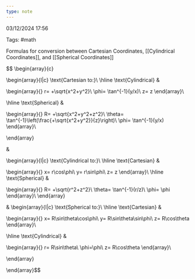 ```yaml
---
type: note
---
```

03/12/2024 17:56

Tags: #math 

Formulas for conversion between Cartesian Coordinates, [[Cylindrical Coordinates]], and [[Spherical Coordinates]]

$$
\begin{array}{c}

 \begin{array}{l|c}
  \text{Cartesian to:}\\
  \hline
  \text{Cylindrical} & 
  
   \begin{array}{}
    r= +\sqrt{x^2+y^2}\\
    \phi= \tan^{-1}(y/x)\\
    z= z
   \end{array}\\
   
  \hline
  \text{Spherical} & 
  
   \begin{array}{}
    R= +\sqrt{x^2+y^2+z^2}\\
    \theta= \tan^{-1}\left(\frac{+\sqrt{x^2+y^2}}{z}\right)\\
    \phi= \tan^{-1}(y/x)
   \end{array}\\
   
 \end{array}
 
&

 \begin{array}{l|c}
  \text{Cylindrical to:}\\
  \hline
  \text{Cartesian} &
  
   \begin{array}{}
    x= r\cos\phi\\
    y= r\sin\phi\\
    z= z
   \end{array}\\
  \hline
  \text{Spherical} &
  
   \begin{array}{}
    R= +\sqrt{r^2+z^2}\\
    \theta= \tan^{-1}(r/z)\\
    \phi= \phi
   \end{array}\\
  \end{array}
  
&
 \begin{array}{l|c}
  \text{Spherical to:}\\
  \hline
  \text{Cartesian} &
  
   \begin{array}{}
    x= R\sin\theta\cos\phi\\
    y= R\sin\theta\sin\phi\\
    z= R\cos\theta
   \end{array}\\
   
  \hline
  \text{Cylindrical} &
  
   \begin{array}{}
    r= R\sin\theta\\
    \phi=\phi\\
    z= R\cos\theta
   \end{array}\\
   
 \end{array}

\end{array}$$

